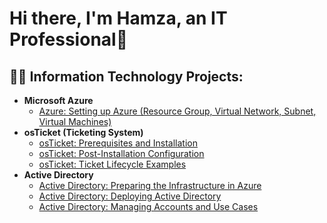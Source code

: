 <h1>Hi there, I'm Hamza, an IT Professional👋</h1> 

<h2>👨‍💻 Information Technology Projects:</h2>

- <b>Microsoft Azure</b>
  - [Azure: Setting up Azure (Resource Group, Virtual Network, Subnet, Virtual Machines)](https://github.com/HHamzaChy06/azure-setup)
- <b>osTicket (Ticketing System)</b>
  - [osTicket: Prerequisites and Installation](https://github.com/HHamzaChy06/osticket-prereqs)
  - [osTicket: Post-Installation Configuration](https://github.com/HHamzaChy06/post-install-config)
  - [osTicket: Ticket Lifecycle Examples](https://github.com/HHamzaChy06/ticket-lifecycle)    
- <b>Active Directory</b>
  - [Active Directory: Preparing the Infrastructure in Azure](https://github.com/HHamzaChy06/preparing-ad-inf-azure)
  - [Active Directory: Deploying Active Directory](https://github.com/HHamzaChy06/deploying-ad)
  - [Active Directory: Managing Accounts and Use Cases](https://github.com/HHamzaChy06/ad-practice)


<!--
**HHamzaChy06/HHamzaChy06** is a ✨ _special_ ✨ repository because its `README.md` (this file) appears on your GitHub profile.

Here are some ideas to get you started:

- 🔭 I’m currently working on ...
- 🌱 I’m currently learning ...
- 👯 I’m looking to collaborate on ...
- 🤔 I’m looking for help with ...
- 💬 Ask me about ...
- 📫 How to reach me: ...
- 😄 Pronouns: ...
- ⚡ Fun fact: ...
-->
